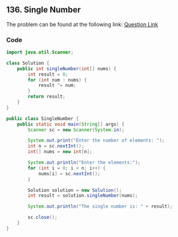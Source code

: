 ## 136. Single Number
The problem can be found at the following link: [Question Link](https://leetcode.com/problems/single-number/description/)

### Code

```java
import java.util.Scanner;

class Solution {
    public int singleNumber(int[] nums) {
        int result = 0;
        for (int num : nums) {
            result ^= num;
        }
        return result;
    }
}

public class SingleNumber {
    public static void main(String[] args) {
        Scanner sc = new Scanner(System.in);

        System.out.print("Enter the number of elements: ");
        int n = sc.nextInt();
        int[] nums = new int[n];

        System.out.println("Enter the elements:");
        for (int i = 0; i < n; i++) {
            nums[i] = sc.nextInt();
        }

        Solution solution = new Solution();
        int result = solution.singleNumber(nums);

        System.out.println("The single number is: " + result);

        sc.close();
    }
}

```